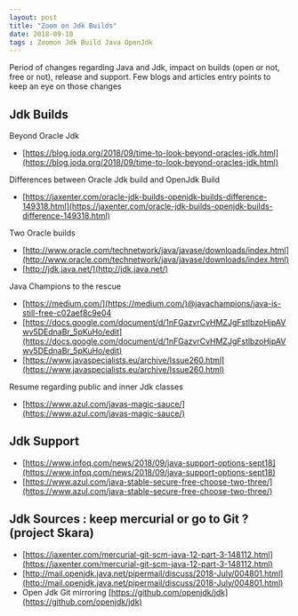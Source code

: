 ```yaml
---
layout: post
title: "Zoom on Jdk Builds"
date: 2018-09-18
tags : Zoomon Jdk Build Java OpenJdk
---
```


Period of changes regarding Java and Jdk, impact on builds (open or not, free or not), release and support. Few blogs and articles entry points to keep an eye on those changes

## Jdk Builds

Beyond Oracle Jdk   
* [https://blog.joda.org/2018/09/time-to-look-beyond-oracles-jdk.html](https://blog.joda.org/2018/09/time-to-look-beyond-oracles-jdk.html)

Differences between Oracle Jdk build and OpenJdk Build   
* [https://jaxenter.com/oracle-jdk-builds-openjdk-builds-difference-149318.html](https://jaxenter.com/oracle-jdk-builds-openjdk-builds-difference-149318.html)

Two Oracle builds    
* [http://www.oracle.com/technetwork/java/javase/downloads/index.html](http://www.oracle.com/technetwork/java/javase/downloads/index.html)
* [http://jdk.java.net/](http://jdk.java.net/)

Java Champions to the rescue   
* [https://medium.com/](https://medium.com/)@javachampions/java-is-still-free-c02aef8c9e04
* [https://docs.google.com/document/d/1nFGazvrCvHMZJgFstlbzoHjpAVwv5DEdnaBr_5pKuHo/edit](https://docs.google.com/document/d/1nFGazvrCvHMZJgFstlbzoHjpAVwv5DEdnaBr_5pKuHo/edit)
* [https://www.javaspecialists.eu/archive/Issue260.html](https://www.javaspecialists.eu/archive/Issue260.html)

Resume regarding public and inner Jdk classes   
* [https://www.azul.com/javas-magic-sauce/](https://www.azul.com/javas-magic-sauce/)

## Jdk Support   

* [https://www.infoq.com/news/2018/09/java-support-options-sept18](https://www.infoq.com/news/2018/09/java-support-options-sept18)
* [https://www.azul.com/java-stable-secure-free-choose-two-three/](https://www.azul.com/java-stable-secure-free-choose-two-three/)

## Jdk Sources : keep mercurial or go to Git ? (project Skara)  

* [https://jaxenter.com/mercurial-git-scm-java-12-part-3-148112.html](https://jaxenter.com/mercurial-git-scm-java-12-part-3-148112.html)
* [http://mail.openjdk.java.net/pipermail/discuss/2018-July/004801.html](http://mail.openjdk.java.net/pipermail/discuss/2018-July/004801.html)
* Open Jdk Git mirroring [https://github.com/openjdk/jdk](https://github.com/openjdk/jdk)
